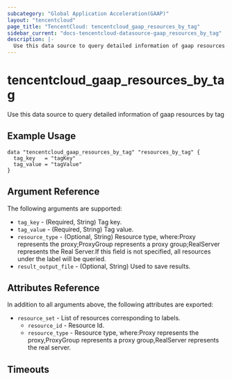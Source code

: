 ```yaml
---
subcategory: "Global Application Acceleration(GAAP)"
layout: "tencentcloud"
page_title: "TencentCloud: tencentcloud_gaap_resources_by_tag"
sidebar_current: "docs-tencentcloud-datasource-gaap_resources_by_tag"
description: |-
  Use this data source to query detailed information of gaap resources by tag
---
```


# tencentcloud_gaap_resources_by_tag

Use this data source to query detailed information of gaap resources by tag

## Example Usage

```hcl
data "tencentcloud_gaap_resources_by_tag" "resources_by_tag" {
  tag_key   = "tagKey"
  tag_value = "tagValue"
}
```

## Argument Reference

The following arguments are supported:

* `tag_key` - (Required, String) Tag key.
* `tag_value` - (Required, String) Tag value.
* `resource_type` - (Optional, String) Resource type, where:Proxy represents the proxy;ProxyGroup represents a proxy group;RealServer represents the Real Server.If this field is not specified, all resources under the label will be queried.
* `result_output_file` - (Optional, String) Used to save results.

## Attributes Reference

In addition to all arguments above, the following attributes are exported:

* `resource_set` - List of resources corresponding to labels.
  * `resource_id` - Resource Id.
  * `resource_type` - Resource type, where:Proxy represents the proxy,ProxyGroup represents a proxy group,RealServer represents the real server.


## Timeouts

<no value>


